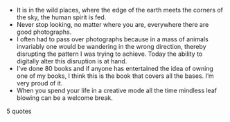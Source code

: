  - It is in the wild places, where the edge of the earth meets the corners of the sky, the human spirit is fed.
 - Never stop looking, no matter where you are, everywhere there are good photographs.
 - I often had to pass over photographs because in a mass of animals invariably one would be wandering in the wrong direction, thereby disrupting the pattern I was trying to achieve. Today the ability to digitally alter this disruption is at hand.
 - I’ve done 80 books and if anyone has entertained the idea of owning one of my books, I think this is the book that covers all the bases. I’m very proud of it.
 - When you spend your life in a creative mode all the time mindless leaf blowing can be a welcome break.

5 quotes